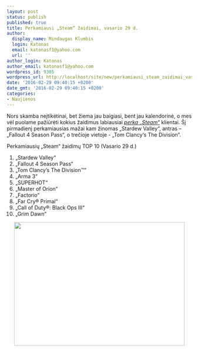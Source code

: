 ```yaml
---
layout: post
status: publish
published: true
title: Perkamiausi „Steam“ žaidimai, vasario 29 d.
author:
  display_name: Mindaugas Klumbis
  login: Katonas
  email: katonasf1@yahoo.com
  url: ''
author_login: Katonas
author_email: katonasf1@yahoo.com
wordpress_id: 9305
wordpress_url: http://localhost/site/new/perkamiausi_steam_zaidimai_vasario_29_d/
date: '2016-02-29 09:40:15 +0200'
date_gmt: '2016-02-29 09:40:15 +0200'
categories:
- Naujienos
---
```

<p>
	Nors skamba neįtikėtinai, bet žiema jau baigiasi, bent jau kalendorinė, o mes vėl puolame pažiūrėti kokius žaidimus labiausiai <em><a href="http://store.steampowered.com/search/?filter=topsellers">perka &bdquo;Steam&ldquo;</a></em> klientai. &Scaron;į pirmadienį perkamiausias mažai kam žinomas &bdquo;Stardew Valley&ldquo;, antras &ndash; &bdquo;Fallout 4 Season Pass&ldquo;, o trečioje vietoje - &bdquo;Tom Clancy&lsquo;s The Division&ldquo;.</p>
<p>
	Perkamiausių &bdquo;Steam&ldquo; žaidimų TOP 10 (Vasario 29 d.)</p>
<ol>
<li>
		&bdquo;Stardew Valley&ldquo;</li>
<li>
		&bdquo;Fallout 4 Season Pass&ldquo;</li>
<li>
		&bdquo;Tom Clancy&rsquo;s The Division&trade;&ldquo;</li>
<li>
		&bdquo;Arma 3&ldquo;</li>
<li>
		&bdquo;SUPERHOT&ldquo;</li>
<li>
		&bdquo;Master of Orion&ldquo;</li>
<li>
		&bdquo;Factorio&ldquo;</li>
<li>
		&bdquo;Far Cry&reg; Primal&ldquo;</li>
<li>
		&bdquo;Call of Duty&reg;: Black Ops III&ldquo;</li>
<li>
		&bdquo;Grim Dawn&ldquo;</li>
</ol>
<p style="text-align: center;">
	<a href="http://store.steampowered.com/search/?filter=topsellers"><img alt="" src="http://technews.lt/userfiles/steam 02 29.JPG" style="width: 464px; height: 336px;" /></a></p>
